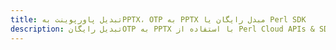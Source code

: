 ---title: تبدیل پاورپوینت بهPPTX، OTP به PPTX مبدل رایگان یا Perl SDKdescription: تبدیل رایگانOTP به PPTX با استفاده از Perl Cloud APIs & SDK. همچنین اسناد Microsoft PowerPoint را در Cloud ایجاد، ویرایش و رندر کنید.---